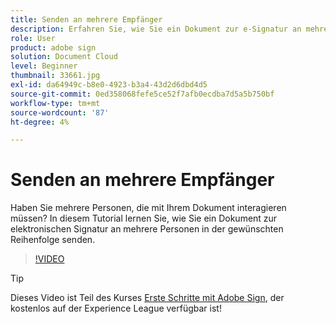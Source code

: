 ```yaml
---
title: Senden an mehrere Empfänger
description: Erfahren Sie, wie Sie ein Dokument zur e-Signatur an mehrere Personen in der gewünschten Reihenfolge senden
role: User
product: adobe sign
solution: Document Cloud
level: Beginner
thumbnail: 33661.jpg
exl-id: da64949c-b8e0-4923-b3a4-43d2d6dbd4d5
source-git-commit: 0ed358068fefe5ce52f7afb0ecdba7d5a5b750bf
workflow-type: tm+mt
source-wordcount: '87'
ht-degree: 4%

---
```


# Senden an mehrere Empfänger

Haben Sie mehrere Personen, die mit Ihrem Dokument interagieren müssen? In diesem Tutorial lernen Sie, wie Sie ein Dokument zur elektronischen Signatur an mehrere Personen in der gewünschten Reihenfolge senden.

>[!VIDEO](https://video.tv.adobe.com/v/33661?hidetitle=true)

>[!TIP]
>
>Dieses Video ist Teil des Kurses [Erste Schritte mit Adobe Sign](https://experienceleague.adobe.com/?recommended=Sign-U-1-2020.1), der kostenlos auf der Experience League verfügbar ist!
